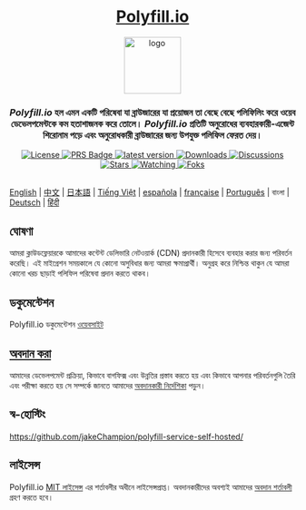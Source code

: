 
<div align="center">
  <h1><a href="https://polyfill.io">Polyfill.io</a></h1>

  <a href="https://polyfill.io"><img height="100px" alt="logo" src="https://polyfill.io/img/logo.svg"/></a>
  
  <h3><em>Polyfill.io</em> হল এমন একটি পরিষেবা যা ব্রাউজারের যা প্রয়োজন তা বেছে বেছে পলিফিলিং করে ওয়েব ডেভেলপমেন্টকে কম হতাশাজনক করে তোলে। <em>Polyfill.io</em> প্রতিটি অনুরোধের ব্যবহারকারী-এজেন্ট শিরোনাম পড়ে এবং অনুরোধকারী ব্রাউজারের জন্য উপযুক্ত পলিফিল ফেরত দেয়।</h3>
<div>

  <a href="./LICENSE.md">
    <img src="https://img.shields.io/github/license/polyfillpolyfill/polyfill-service?logo=github" alt="License" />
  </a>
  <a href=".github/CONTRIBUTING.md">
    <img src="https://img.shields.io/badge/PRs-welcome-brightgreen.svg" alt="PRS Badge" />
  </a> 
  <a href="https://github.com/polyfillpolyfill/polyfill-service/releases">
    <img src="https://img.shields.io/github/v/release/polyfillpolyfill/polyfill-service?logo=github" alt="latest version" />
  </a>
  <a href="https://github.com/polyfillpolyfill/polyfill-service/releases">
    <img src="https://img.shields.io/github/downloads/polyfillpolyfill/polyfill-service/total?logo=github&color=239F7AEA" alt="Downloads" />
  </a>
  <a href="https://github.com/polyfillpolyfill/polyfill-service/releases">
    <img src="https://img.shields.io/github/discussions/polyfillpolyfill/polyfill-service?logo=github&color=23ED8936" alt="Discussions" />
  </a>
  <a href="https://github.com/polyfillpolyfill/polyfill-service/stargazers">
    <img src="https://img.shields.io/github/stars/polyfillpolyfill/polyfill-service?style=plastic&logo=github&color=%23FFAC2D" alt="Stars" />
  </a>
  <a href="https://github.com/polyfillpolyfill/polyfill-service/watchers">
    <img src="https://img.shields.io/github/watchers/polyfillpolyfill/polyfill-service?style=plastic&logo=github&color=%231C1C1C" alt="Watching" />
  </a>
  <a href="https://github.com/polyfillpolyfill/polyfill-service/forks">
    <img src="https://img.shields.io/github/forks/polyfillpolyfill/polyfill-service?style=plastic&logo=github&color=%236C6C6C" alt="Foks" />
    
</div>
</div>

##

[English](./README.md) | [中文](./README_cn.md) | [日本語](./README_ja.md) | [Tiếng Việt](./README_vt.md) | [española](./README_es.md) | [française](./README_fr.md) | [Português](./README_pt.md) | বাংলা | [Deutsch](./README_de.md) | [हिंदी](./README_hi.md)

## ঘোষণা

আমরা ক্লাউডফ্লেয়ারকে আমাদের কন্টেন্ট ডেলিভারি নেটওয়ার্ক (CDN) প্রদানকারী হিসেবে ব্যবহার করার জন্য পরিবর্তন করেছি। এই মাইগ্রেশন সময়কালে যে কোনো অসুবিধার জন্য আমরা ক্ষমাপ্রার্থী। অনুগ্রহ করে নিশ্চিন্ত থাকুন যে আমরা কোনো খরচ ছাড়াই পলিফিল পরিষেবা প্রদান করতে থাকব।

## ডকুমেন্টেশন

Polyfill.io ডকুমেন্টেশন [ওয়েবসাইট][website]


## [অবদান করা][contributing guide]

আমাদের ডেভেলপমেন্ট প্রক্রিয়া, কিভাবে বাগফিক্স এবং উন্নতির প্রস্তাব করতে হয় এবং কিভাবে আপনার পরিবর্তনগুলি তৈরি এবং পরীক্ষা করতে হয় সে সম্পর্কে জানতে আমাদের [অবদানকারী নির্দেশিকা][contributing guide] পড়ুন।

## স্ব-হোস্টিং

<https://github.com/jakeChampion/polyfill-service-self-hosted/>


## লাইসেন্স

Polyfill.io [MIT লাইসেন্স][license] এর শর্তাবলীর অধীনে লাইসেন্সপ্রাপ্ত। অবদানকারীদের অবশ্যই আমাদের [অবদান শর্তাবলী][contribution terms] গ্রহণ করতে হবে।

[contributing guide]: ./.github/CONTRIBUTING.md
[contribution terms]: ./.github/contribution_licence_agreement.md
[license]: ./LICENSE.md
[license-badge]: https://img.shields.io/badge/license-MIT-blue.svg
[pull-requests-badge]: https://img.shields.io/badge/PRs-welcome-brightgreen.svg
[website]: https://polyfill.io
